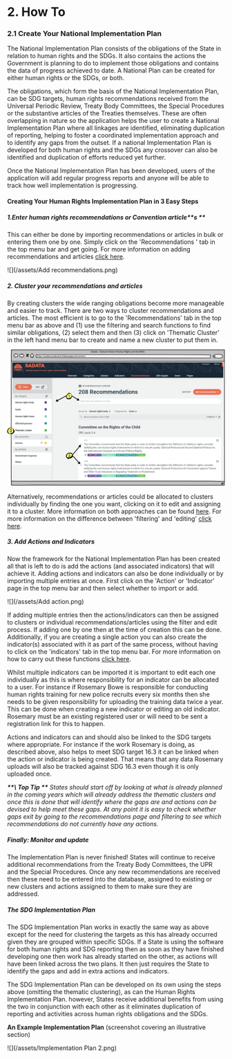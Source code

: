 # 2. How To

### 2.1 Create Your National Implementation Plan

The National Implementation Plan consists of the obligations of the State in relation to human rights and the SDGs. It also contains the actions the Government is planning to do to implement those obligations and contains the data of progress achieved to date. A National Plan can be created for either human rights or the SDGs, or both.  

The obligations, which form the basis of the National Implementation Plan, can be SDG targets, human rights recommendations received from the Universal Periodic Review, Treaty Body Committees, the Special Procedures or the substantive articles of the Treaties themselves. These are often overlapping in nature so the application helps the user to create a National Implementation Plan where all linkages are identified, eliminating duplication of reporting, helping to foster a coordinated implementation approach and to identify any gaps from the outset. If a national Implementation Plan is developed for both human rights and the SDGs any crossover can also be identified and duplication of efforts reduced yet further. 

Once the National Implementation Plan has been developed, users of the application will add regular progress reports and anyone will be able to track how well implementation is progressing. 

#### Creating Your Human Rights Implementation Plan in 3 Easy Steps

##### 1.Enter human rights recommendations or Convention article**s **

This can either be done by importing recommendations or articles in bulk or entering them one by one. Simply click on the 'Recommendations ' tab in the top menu bar and get going. For more information on adding recommendations and articles [click here](/visitors/recommendations.md).

![](/assets/Add recommendations.png)

##### 2. Cluster your recommendations and articles

By creating clusters the wide ranging obligations become more manageable and easier to track. There are two ways to cluster recommendations and articles. The most efficient is to go to the 'Recommendations' tab in the top menu bar as above and \(1\) use the filtering and search functions to find similar obligations, \(2\) select them and then \(3\) click on 'Thematic Cluster' in the left hand menu bar to create and name a new cluster to put them in.

![](/assets/Clustering.png)

Alternatively, recommendations or articles could be allocated to clusters individually by finding the one you want, clicking on it to edit and assigning it to a cluster. More information on both approaches can be found [here](/members/recommendations.md). For more information on the difference between 'filtering' and 'editing' [click here](/members/content.md).

##### 3. Add Actions and Indicators

Now the framework for the National Implementation Plan has been created all that is left to do is add the actions \(and associated indicators\) that will achieve it. Adding actions and indicators can also be done individually or by importing multiple entries at once. First click on the 'Action' or 'Indicator' page in the top menu bar and then select whether to import or add.

![](/assets/Add action.png)

If adding multiple entries then the actions/indicators can then be assigned to clusters or individual recommendations/articles using the filter and edit process. If adding one by one then at the time of creation this can be done. Additionally, if you are creating a single action you can also create the indicator\(s\) associated with it as part of the same process, without having to click on the 'indicators' tab in the top menu bar. For more information on how to carry out these functions [click here](/members/actions.md).

Whilst multiple indicators can be imported it is important to edit each one individually as this is where responsibility for an indicator can be allocated to a user. For instance if Rosemary Bowe is responsible for conducting human rights training for new police recruits every six months then she needs to be given responsibility for uploading the training data twice a year. This can be done when creating a new indicator or editing an old indicator. Rosemary must be an existing registered user or will need to be sent a registration link for this to happen.

Actions and indicators can and should also be linked to the SDG targets where appropriate. For instance if the work Rosemary is doing, as described above, also helps to meet SDG target 16.3 it can be linked when the action or indicator is being created. That means that any data Rosemary uploads will also be tracked against SDG 16.3 even though it is only uploaded once.

_**\*\*\ Top Tip \*\*** States should start off by looking at what is already planned in the coming years which will already address the thematic clusters and once this is done that will identify where the gaps are and actions can be devised to help meet these gaps. At any point it is easy to check whether gaps exit by going to the recommendations page and filtering to see which recommendations do not currently have any actions._

##### Finally: Monitor and update

The Implementation Plan is never finished! States will continue to receive additional recommendations from the Treaty Body Committees, the UPR and the Special Procedures. Once any new recommendations are received then these need to be entered into the database, assigned to existing or new clusters and actions assigned to them to make sure they are addressed.

##### The SDG Implementation Plan

The SDG Implementation Plan works in exactly the same way as above except for the need for clustering the targets as this has already occurred given they are grouped within specific SDGs. If a State is using the software for both human rights and SDG reporting then as soon as they have finished developing one then work has already started on the other, as actions will have been linked across the two plans. It then just requires the State to identify the gaps and add in extra actions and indicators.

The SDG Implementation Plan can be developed on its own using the steps above \(omitting the thematic clustering\), as can the Human Rights Implementation Plan. however, States receive additional benefits from using the two in conjunction with each other as it eliminates duplication of reporting and activities across human rights obligations and the SDGs.

**An Example Implementation Plan** \(screenshot covering an illustrative section\)

![](/assets/Implementation Plan 2.png)

